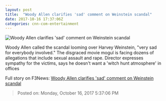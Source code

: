 ```yaml
---
layout: post
title:  "Woody Allen clarifies 'sad' comment on Weinstein scandal"
date: 2017-10-16 17:37:06Z
categories: cnn-com-entertainment
---
```


![Woody Allen clarifies 'sad' comment on Weinstein scandal](http://i2.cdn.turner.com/money/dam/assets/160511133117-woody-allen-cannes-780x439.jpg)

Woody Allen called the scandal looming over Harvey Weinstein, "very sad for everybody involved." The disgraced movie mogul is facing dozens of allegations that include sexual assault and rape. Director expresses sympathy for the victims, says he doesn't want a 'witch hunt atmosphere' in offices


Full story on F3News: [Woody Allen clarifies 'sad' comment on Weinstein scandal](http://www.f3nws.com/n/tmDWtE)

> Posted on: Monday, October 16, 2017 5:37:06 PM
